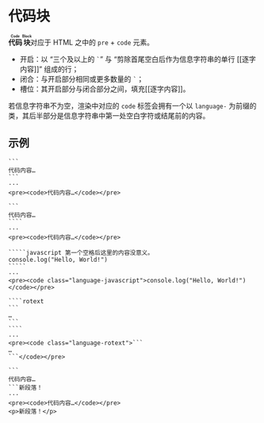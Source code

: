 # 代码块

**<ruby>代码<rt>Code</rt></ruby><ruby>块<rt>Block</rt></ruby>**&#x200B;对应于
HTML 之中的 `pre` + `code` 元素。

- 开启：以 “三个及以上的 `` ` ``” 与 “剪除首尾空白后作为信息字符串的单行<wbr />
  [[逐字内容]]” 组成的行；
- 闭合：与开启部分相同或更多数量的 `` ` ``；
- 槽位：其开启部分与闭合部分之间，填充[[逐字内容]]。

若信息字符串不为空，渲染中对应的 `code` 标签会拥有一个以 `language-` 为前<wbr />
缀的类，其后半部分是信息字符串中第一处空白字符或结尾前的内容。

## 示例

````example
```
代码内容…
```
···
<pre><code>代码内容…</code></pre>
````

`````example
```
代码内容…
````
···
<pre><code>代码内容…</code></pre>
`````

``````example
`````javascript 第一个空格后这里的内容没意义。
console.log("Hello, World!")
`````
···
<pre><code class="language-javascript">console.log("Hello, World!")</code></pre>
``````

`````example
````rotext
```
…
```
````
···
<pre><code class="language-rotext">```
…
```</code></pre>
`````

````example
```
代码内容…
```新段落！
···
<pre><code>代码内容…</code></pre>
<p>新段落！</p>
````
